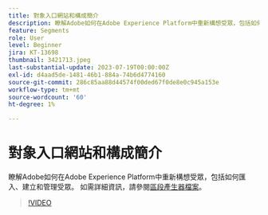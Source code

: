 ```yaml
---
title: 對象入口網站和構成簡介
description: 瞭解Adobe如何在Adobe Experience Platform中重新構想受眾，包括如何匯入、建立和管理受眾。
feature: Segments
role: User
level: Beginner
jira: KT-13698
thumbnail: 3421713.jpeg
last-substantial-update: 2023-07-19T00:00:00Z
exl-id: d4aad5de-1481-46b1-884a-74b6d4774160
source-git-commit: 286c85aa88d44574f00ded67f0de8e0c945a153e
workflow-type: tm+mt
source-wordcount: '60'
ht-degree: 1%

---
```


# 對象入口網站和構成簡介

瞭解Adobe如何在Adobe Experience Platform中重新構想受眾，包括如何匯入、建立和管理受眾。 如需詳細資訊，請參閱[區段產生器檔案](https://experienceleague.adobe.com/docs/experience-platform/segmentation/ui/segment-builder.html)。

>[!VIDEO](https://video.tv.adobe.com/v/3421713/?learn=on&enablevpops)
